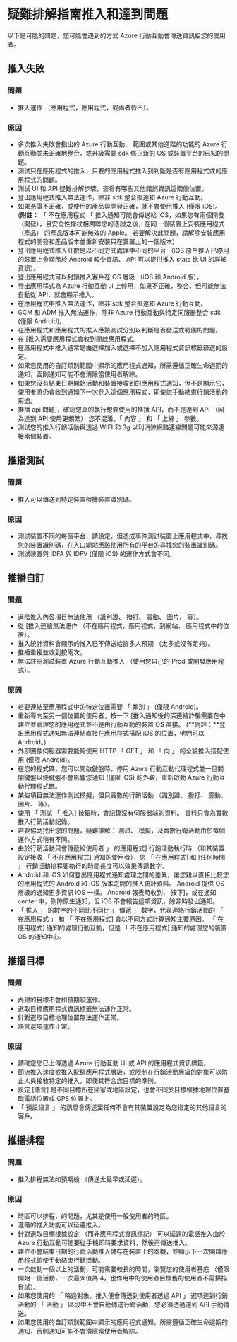 <properties 
   pageTitle="疑難排解指南-推入/達到 azure 行動互動" 
   description="疑難排解使用者互動和通知的問題 Azure 行動互動" 
   services="mobile-engagement" 
   documentationCenter="" 
   authors="piyushjo" 
   manager="dwrede" 
   editor=""/>

<tags
   ms.service="mobile-engagement"
   ms.devlang="na"
   ms.topic="article"
   ms.tgt_pltfrm="mobile-multiple"
   ms.workload="mobile" 
   ms.date="08/19/2016"
   ms.author="piyushjo"/>

# <a name="troubleshooting-guide-for-push-and-reach-issues"></a>疑難排解指南推入和達到問題

以下是可能的問題，您可能會遇到的方式 Azure 行動互動會傳送資訊給您的使用者。
 
## <a name="push-failures"></a>推入失敗

### <a name="issue"></a>問題
- 推入運作 （應用程式，應用程式，或兩者皆不）。

### <a name="causes"></a>原因
- 多次推入失敗會指出的 Azure 行動互動、 範圍或其他進階的功能的 Azure 行動互動並未正確地整合，或升級需要 sdk 修正新的 OS 或裝置平台的已知的問題。
- 測試只在應用程式的推入，只要的應用程式推入到判斷是否有應用程式或的應用程式的問題。
- 測試 UI 和 API 疑難排解步驟，查看有哪些其他錯誤資訊這兩個位置。
- 登出應用程式推入無法運作，除非 sdk 整合抵達和 Azure 行動互動。
- 如果憑證不正確，或使用的產品與開發正確，就不會使用推入 (僅限 iOS)。 (**附註︰** 「 不在應用程式 「 推入通知可能會傳送給 iOS，如果您有兩個開發 （開發），且安全性權杖相關聯您的憑證之後，在同一個裝置上安裝應用程式 （產品） 的產品版本可能無效的 Apple。 若要解決此問題，請解除安裝應用程式的開發和產品版本並重新安裝只在裝置上的一個版本）
- 登出應用程式推入計數是以不同方式處理中不同的平台 （iOS 原生推入已停用的裝置上會顯示於 Android 較少資訊、 API 可以提供推入 stats 比 UI 的詳細資訊）。
- 登出應用程式可以封鎖推入客戶在 OS 層級 （iOS 和 Android 版）。
- 登出應用程式為 Azure 行動互動 ui 上停用，如果不正確，整合，但可能無法自動從 API，就會顯示推入。
- 在應用程式中推入無法運作，除非 sdk 整合抵達和 Azure 行動互動。
- GCM 和 ADM 推入無法運作，除非 Azure 行動互動與特定伺服器整合 sdk (僅限 Android)。
- 在應用程式和應用程式的推入應該測試分別以判斷是否發送或範圍的問題。
- 在 [推入需要應用程式會收到開啟應用程式。
- 在應用程式中推入通常是由選擇加入或選擇不加入應用程式資訊標籤篩選的設定。
- 如果您使用的自訂類別範圍中顯示的應用程式通知，所需遵循正確生命週期的通知，否則通知可能不會清除當使用者解除。
- 如果您沒有結束日期開始活動和裝置接收到的應用程式通知，但不是顯示它，使用者將仍會收到通知下一次登入這個應用程式，即使您手動結束行銷活動的用途。
- 推播 api 問題]，確認您真的執行想要使用的推播 API，而不是達到 API （因為達到 API 使用更頻繁） 您不混淆，「 內容 」 和 「 上線 」 參數。
- 測試您的推入行銷活動與透過 WIFI 和 3g 以利消除網路連線問題可能來源連接兩個裝置。

## <a name="push-testing"></a>推播測試

### <a name="issue"></a>問題
- 推入可以傳送到特定裝置根據裝置識別碼。

### <a name="causes"></a>原因

- 測試裝置不同的每個平台，請設定，但造成事件測試裝置上應用程式中，尋找您的裝置識別碼，在入口網站應該使用所有的平台的尋找您的裝置識別碼。
- 測試裝置與 IDFA 與 IDFV (僅限 iOS) 的運作方式會不同。


## <a name="push-customization"></a>推播自訂

### <a name="issue"></a>問題
- 進階推入內容項目無法使用 （識別證、 撥打、 震動、 圖片、 等）。
- 從 [推入連結無法運作 （不在應用程式，應用程式，到網站、 應用程式中的位置）。
- 推入統計資料會顯示的推入已不傳送給許多人預期 （太多或沒有足夠）。
- 推播重複並收到按兩次。
- 無法註冊測試裝置 Azure 行動互動推入 （使用您自己的 Prod 或開發應用程式）。

### <a name="causes"></a>原因

- 若要連結至應用程式中的特定位置需要 「 類別 」 (僅限 Android)。
- 重新導向至另一個位置的使用者，按一下 [推入通知後的深連結詐騙需要在中建立並管理您的應用程式並不是由行動互動的裝置 OS 直接。 (**附註︰**登出應用程式通知無法連結直接在應用程式搭配 iOS 的位置，他們可以 Android。)
- 外部圖像伺服器需要能夠使用 HTTP 「 GET 」 和 「 向 」 的全貌推入搭配使用 (僅限 Android)。
- 在您的程式碼，您可以開啟鍵盤時，停用 Azure 行動互動代理程式並一旦關閉鍵盤以便鍵盤不會影響您通知 (僅限 iOS) 的外觀，重新啟動 Azure 行動互動代理程式碼。
- 某些項目無法運作測試模擬，但只實數的行銷活動 （識別證、 撥打、 震動、 圖片、 等）。
- 使用 「 測試 「 推入] 按鈕時，會記錄沒有伺服器端的資料。 資料只會為實數推入行銷活動記錄。
- 若要協助找出您的問題，疑難排解︰ 測試、 模擬，及實數行銷活動由於每個運作方式稍有不同。
- 由於行銷活動只會傳遞給使用者 」 的應用程式] 行銷活動執行時 （和其裝置設定接收 「 不在應用程式] 通知的使用者），您 「 在應用程式] 和 [任何時間 」 行銷活動排程要執行的時間長度可以效果傳遞數字。
- Android 和 iOS 如何登出應用程式通知處理之間的差異，讓您難以直接比較您的應用程式的 Android 和 iOS 版本之間的推入統計資料。 Android 提供 OS 層級的通知更多資訊 iOS 一樣。 Android 報表時收到、 按下]，或在通知 center 中，刪除原生通知，但 iOS 不會報告這項資訊，除非時發出通知。 
- 「 推入 」 的數字的不同比不同比 」 傳遞 」 數字，代表連絡行銷活動的 「 在應用程式 」 和 「 不在應用程式] 會以不同方式計算通知主要原因。 「 在應用程式] 通知的處理行動互動，但是 「 不在應用程式] 通知的處理您的裝置 OS 的通知中心。

## <a name="push-targeting"></a>推播目標

### <a name="issue"></a>問題
- 內建的目標不會如預期般運作。
- 選取目標應用程式資訊標籤無法運作正常。
- 針對選取目標地理位置無法運作正常。
- 語言選項運作正常。

### <a name="causes"></a>原因

- 請確定您已上傳透過 Azure 行動互動 UI 或 API 的應用程式資訊標籤。
- 節流推入速度或推入配額應用程式層級，或限制在行銷活動層級的對象可以防止人員接收特定的推入，即使其符合您目標的準則。 
- 設定 [語言] 是不同目標所在國家或地區設定，也會不同於目標根據地理位置基礎電話位置或 GPS 位置上。
- 「 預設語言 」 的訊息會傳送至任何不會有其裝置設定為您指定的其他語言的客戶。


## <a name="push-scheduling"></a>推播排程

### <a name="issue"></a>問題
- 推入排程無法如預期般 （傳送太最早或延遲）。

### <a name="causes"></a>原因

- 時區可以排程，的問題，尤其是使用一般使用者的時區。
- 進階的推入功能可以延遲推入。
- 針對選取目標根據設定 （而非應用程式資訊標記） 可以延遲的電話推入由於 Azure 行動互動可能要從手機即時要求資料，然後再傳送推入。
- 建立不會結束日期的行銷活動推入儲存在裝置上的本機，並顯示下一次開啟應用程式即使手動結束行銷活動。
- 一次啟動一個以上的活動，可能需要較長的時間，瀏覽您的使用者基底 （僅限開始一個活動，一次最大值為 4，也作用中的使用者目標舊的使用者不需掃描嘗試）。
- 如果您使用的 「 略過對象，推入便會傳送到使用者透過 API 」 選項達到行銷活動的 「 活動 」 區段中不會自動傳送行銷活動，您必須透過達到 API 手動傳送。
- 如果您使用的自訂類別範圍中顯示的應用程式通知，所需遵循正確生命週期的通知，否則通知可能不會清除當使用者解除。

 
